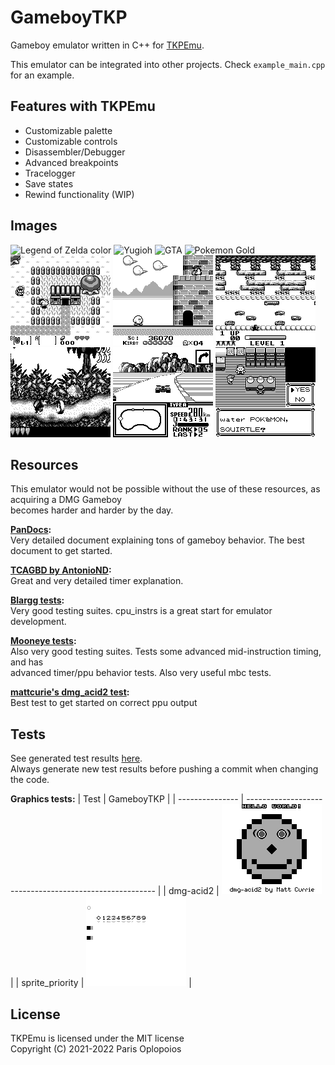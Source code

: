 # GameboyTKP
Gameboy emulator written in C++ for [TKPEmu](https://github.com/OFFTKP/TKPEmu).

This emulator can be integrated into other projects. Check `example_main.cpp` for an example.

## Features with TKPEmu
 - Customizable palette
 - Customizable controls
 - Disassembler/Debugger
 - Advanced breakpoints
 - Tracelogger
 - Save states 
 - Rewind functionality (WIP)

## Images
![Legend of Zelda color](.Images/zd_clr.bmp)
![Yugioh](.Images/yugi.bmp)
![GTA](.Images/gta.bmp)
![Pokemon Gold](.Images/gold.bmp)
<br/>
![Legend of Zelda](./Images/zd.bmp)
![Kirby](./Images/krb.bmp)
![Frogger](./Images/frg.bmp)
![Donkey Kong](./Images/dk.bmp)
![F-1 Race](./Images/f1.bmp)
![Pokemon Red](./Images/red.bmp)

## Resources
This emulator would not be possible without the use of these resources, as acquiring a DMG Gameboy     
becomes harder and harder by the day.

**[PanDocs](https://gbdev.io/pandocs/):**    
Very detailed document explaining tons of gameboy behavior. The best document to get started.

**[TCAGBD by AntonioND](https://github.com/AntonioND/giibiiadvance/blob/master/docs/TCAGBD.pdf):**    
Great and very detailed timer explanation.    

**[Blargg tests](https://github.com/retrio/gb-test-roms):**    
Very good testing suites. cpu_instrs is a great start for emulator development.    

**[Mooneye tests](https://github.com/Gekkio/mooneye-test-suite/):**    
Also very good testing suites. Tests some advanced mid-instruction timing, and has      
advanced timer/ppu behavior tests. Also very useful mbc tests.    

**[mattcurie's dmg_acid2 test](https://github.com/mattcurrie/dmg-acid2):**    
Best test to get started on correct ppu output

## Tests

See generated test results [here](./TEST_RESULTS.md).    
Always generate new test results before pushing a commit when changing the code.

**Graphics tests:**
| Test            | GameboyTKP                                              |
| --------------- | ------------------------------------------------------- |
| dmg-acid2       | ![dmg-acid2](./Images/dmg-acid2_result.bmp)             |
| sprite_priority | ![sprite_priority](./Images/sprite_priority_result.bmp) |

## License
TKPEmu is licensed under the MIT license    
Copyright (C) 2021-2022 Paris Oplopoios
